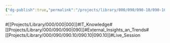 ```yaml
---
{"dg-publish":true,"permalink":"/projects/library/000/090/090-10/090-10/","noteIcon":"0","created":"2024-02-13T10:02:37.042+09:00","updated":"2024-02-26T21:30:48.911+09:00"}
---
```


#[[Projects/Library/000/000\|000]]#IT_Knowledge#[[Projects/Library/000/090/090\|090]]#External_Insights_an_Trends#[[Projects/Library/000/090/090.10/090.10\|090.10]]#Live_Session

